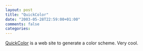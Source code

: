```yaml
---
layout: post
title: "QuickColor"
date: "2003-05-28T22:59:00+01:00"
comments: false
categories: 
---
```


<p><a href="http://kohaistyle.com/scripts/quickcolor/">QuickColor</a> is a web site to generate a color scheme. Very cool.</p>

